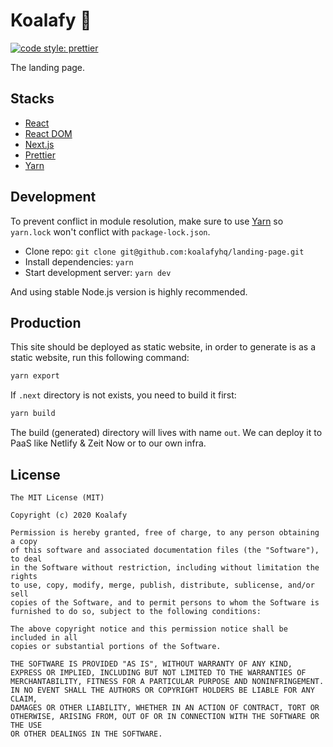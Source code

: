 # Koalafy 🐨

[![code style: prettier](https://img.shields.io/badge/code_style-prettier-ff69b4.svg)](https://github.com/prettier/prettier)

The landing page.

## Stacks

- [React](https://yarn.pm/react)
- [React DOM](https://yarn.pm/react-dom)
- [Next.js](https://yarn.pm/next)
- [Prettier](https://yarn.pm/prettier)
- [Yarn](https://yarnpkg.com)

## Development

To prevent conflict in module resolution, make sure to use [Yarn](https://yarnpkg.com)
so `yarn.lock` won't conflict with `package-lock.json`.

- Clone repo: `git clone git@github.com:koalafyhq/landing-page.git`
- Install dependencies: `yarn`
- Start development server: `yarn dev`

And using stable Node.js version is highly recommended.

## Production

This site should be deployed as static website, in order to generate is as
a static website, run this following command:

```bash
yarn export
```

If `.next` directory is not exists, you need to build it first:

```bash
yarn build
```

The build (generated) directory will lives with name `out`. We can deploy it to PaaS like
Netlify & Zeit Now or to our own infra.

## License

```
The MIT License (MIT)

Copyright (c) 2020 Koalafy

Permission is hereby granted, free of charge, to any person obtaining a copy
of this software and associated documentation files (the "Software"), to deal
in the Software without restriction, including without limitation the rights
to use, copy, modify, merge, publish, distribute, sublicense, and/or sell
copies of the Software, and to permit persons to whom the Software is
furnished to do so, subject to the following conditions:

The above copyright notice and this permission notice shall be included in all
copies or substantial portions of the Software.

THE SOFTWARE IS PROVIDED "AS IS", WITHOUT WARRANTY OF ANY KIND,
EXPRESS OR IMPLIED, INCLUDING BUT NOT LIMITED TO THE WARRANTIES OF
MERCHANTABILITY, FITNESS FOR A PARTICULAR PURPOSE AND NONINFRINGEMENT.
IN NO EVENT SHALL THE AUTHORS OR COPYRIGHT HOLDERS BE LIABLE FOR ANY CLAIM,
DAMAGES OR OTHER LIABILITY, WHETHER IN AN ACTION OF CONTRACT, TORT OR
OTHERWISE, ARISING FROM, OUT OF OR IN CONNECTION WITH THE SOFTWARE OR THE USE
OR OTHER DEALINGS IN THE SOFTWARE.

```
